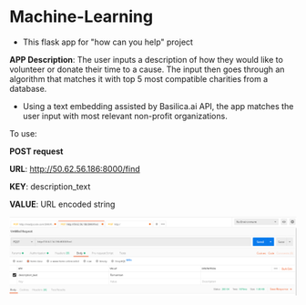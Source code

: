 # Machine-Learning

* This flask app for "how can you help" project  

**APP Description**: The user inputs a description of how they would like to volunteer or donate their time to a cause. The input then goes through an algorithm that matches it with top 5 most compatible charities from a database.



* Using a text embedding assisted by Basilica.ai API, the app matches the user input with most relevant non-profit organizations.

To use:

**POST request**

**URL**: http://50.62.56.186:8000/find

**KEY**: description_text

**VALUE**: URL encoded string

![Drag Racing](image-2.png)

